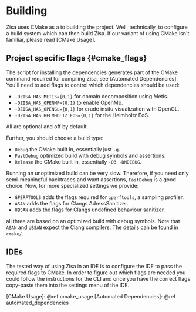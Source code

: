 # Building
Zisa uses CMake as a to building the project. Well, technically, to configure a
build system which can then build Zisa. If our variant of using CMake isn't
familiar, please read [CMake Usage].

## Project specific flags                                         {#cmake_flags}
The script for installing the dependencies generates part of the CMake command
required for compiling Zisa, see [Automated Dependencies]. You'll need to add
flags to control which dependencies should be used:

  * `-DZISA_HAS_METIS={0,1}` for domain decomposition using Metis.
  * `-DZISA_HAS_OPENMP={0,1}` to enable OpenMp.
  * `-DZISA_HAS_OPENGL={0,1}` for crude insitu visualization with OpenGL.
  * `-DZISA_HAS_HELMHOLTZ_EOS={0,1}` for the Helmholtz EoS.

All are optional and off by default.

Further, you should choose a build type:

  * `Debug` the CMake built in, essentially just `-g`.
  * `FastDebug` optimized build with debug symbols and assertions.
  * `Release` the CMake built in, essentially `-O3 -DNDEBUG`.

Running an unoptimized build can be very slow. Therefore, if you need only
semi-meaningful backtraces and want assertions, `FastDebug` is a good
choice. Now, for more specialized settings we provide:

  * `GPERFTOOLS` adds the flags required for `gperftools`, a sampling profiler.
  * `ASAN` adds the flags for Clangs AdressSanitizer.
  * `UBSAN` adds the flags for Clangs undefined behaviour sanitizer.

all three are based on an optimized build with debug symbols. Note that `ASAN`
and `UBSAN` expect the Clang compilers. The details can be found in `cmake/`.

## IDEs
The tested way of using Zisa in an IDE is to configure the IDE to pass the
required flags to CMake. In order to figure out which flags are needed you
could follow the instructions for the CLI and once you have the correct flags
copy-paste them into the settings menu of the IDE.

[CMake Usage]: @ref cmake_usage
[Automated Dependencies]: @ref automated_dependencies

